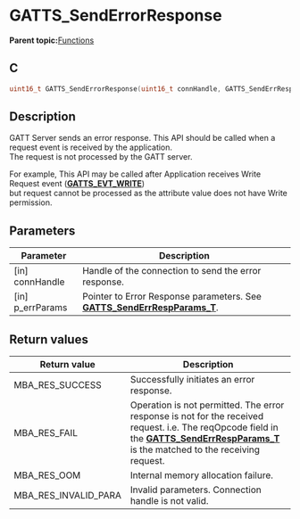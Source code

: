 # GATTS\_SendErrorResponse

**Parent topic:**[Functions](GUID-AA412A66-C329-47A0-BB6A-362B8F7A62FE.md)

## C

```c
uint16_t GATTS_SendErrorResponse(uint16_t connHandle, GATTS_SendErrRespParams_T *p_errParams);
```

## Description

GATT Server sends an error response. This API should be called when a request event is received by the application.<br />The request is not processed by the GATT server.

For example, This API may be called after Application receives Write Request event \(**[GATTS\_EVT\_WRITE](GUID-20EFFBD2-7D3F-40CA-B85C-8FD3202D9933.md)**\)<br />but request cannot be processed as the attribute value does not have Write permission.

## Parameters

|Parameter|Description|
|---------|-----------|
|\[in\] connHandle|Handle of the connection to send the error response.|
|\[in\] p\_errParams|Pointer to Error Response parameters. See **[GATTS\_SendErrRespParams\_T](GUID-B1FE2BFC-9C45-4C50-B06D-A2390B83D3D3.md)**.|

## Return values

|Return value|Description|
|------------|-----------|
|MBA\_RES\_SUCCESS|Successfully initiates an error response.|
|MBA\_RES\_FAIL|Operation is not permitted. The error response is not for the received request. i.e. The reqOpcode field in the **[GATTS\_SendErrRespParams\_T](GUID-B1FE2BFC-9C45-4C50-B06D-A2390B83D3D3.md)** is the matched to the receiving request.|
|MBA\_RES\_OOM|Internal memory allocation failure.|
|MBA\_RES\_INVALID\_PARA|Invalid parameters. Connection handle is not valid.|

